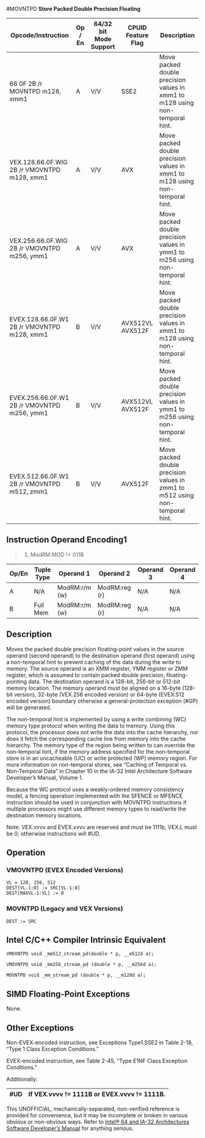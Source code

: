#MOVNTPD
**Store Packed Double Precision Floating**

| Opcode/Instruction                          | Op / En | 64/32 bit Mode Support | CPUID Feature Flag | Description                                                                  |
| ------------------------------------------- | ------- | ---------------------- | ------------------ | ---------------------------------------------------------------------------- |
| 66 0F 2B /r MOVNTPD m128, xmm1              | A       | V/V                    | SSE2               | Move packed double precision values in xmm1 to m128 using non-temporal hint. |
| VEX.128.66.0F.WIG 2B /r VMOVNTPD m128, xmm1 | A       | V/V                    | AVX                | Move packed double precision values in xmm1 to m128 using non-temporal hint. |
| VEX.256.66.0F.WIG 2B /r VMOVNTPD m256, ymm1 | A       | V/V                    | AVX                | Move packed double precision values in ymm1 to m256 using non-temporal hint. |
| EVEX.128.66.0F.W1 2B /r VMOVNTPD m128, xmm1 | B       | V/V                    | AVX512VL AVX512F   | Move packed double precision values in xmm1 to m128 using non-temporal hint. |
| EVEX.256.66.0F.W1 2B /r VMOVNTPD m256, ymm1 | B       | V/V                    | AVX512VL AVX512F   | Move packed double precision values in ymm1 to m256 using non-temporal hint. |
| EVEX.512.66.0F.W1 2B /r VMOVNTPD m512, zmm1 | B       | V/V                    | AVX512F            | Move packed double precision values in zmm1 to m512 using non-temporal hint. |

## Instruction Operand Encoding1

> 1. ModRM.MOD != 011B

| Op/En | Tuple Type | Operand 1     | Operand 2     | Operand 3 | Operand 4 |
| ----- | ---------- | ------------- | ------------- | --------- | --------- |
| A     | N/A        | ModRM:r/m (w) | ModRM:reg (r) | N/A       | N/A       |
| B     | Full Mem   | ModRM:r/m (w) | ModRM:reg (r) | N/A       | N/A       |

## Description

Moves the packed double precision floating-point values in the source operand (second operand) to the destination operand (first operand) using a non-temporal hint to prevent caching of the data during the write to memory. The source operand is an XMM register, YMM register or ZMM register, which is assumed to contain packed double precision, floating-pointing data. The destination operand is a 128-bit, 256-bit or 512-bit memory location. The memory operand must be aligned on a 16-byte (128-bit version), 32-byte (VEX.256 encoded version) or 64-byte (EVEX.512 encoded version) boundary otherwise a general-protection exception (#​​​​GP) will be generated.

The non-temporal hint is implemented by using a write combining (WC) memory type protocol when writing the data to memory. Using this protocol, the processor does not write the data into the cache hierarchy, nor does it fetch the corresponding cache line from memory into the cache hierarchy. The memory type of the region being written to can override the non-temporal hint, if the memory address specified for the non-temporal store is in an uncacheable (UC) or write protected (WP) memory region. For more information on non-temporal stores, see “Caching of Temporal vs. Non-Temporal Data” in Chapter 10 in the IA-32 Intel Architecture Software Developer’s Manual, Volume 1.

Because the WC protocol uses a weakly-ordered memory consistency model, a fencing operation implemented with the SFENCE or MFENCE instruction should be used in conjunction with MOVNTPD instructions if multiple processors might use different memory types to read/write the destination memory locations.

Note: VEX.vvvv and EVEX.vvvv are reserved and must be 1111b, VEX.L must be 0; otherwise instructions will #​​​UD.

## Operation

### VMOVNTPD (EVEX Encoded Versions)

```
VL = 128, 256, 512
DEST[VL-1:0] := SRC[VL-1:0]
DEST[MAXVL-1:VL] := 0

```

### MOVNTPD (Legacy and VEX Versions)

```
DEST := SRC

```

## Intel C/C++ Compiler Intrinsic Equivalent

```
VMOVNTPD void _mm512_stream_pd(double * p, __m512d a);

```

```
VMOVNTPD void _mm256_stream_pd (double * p, __m256d a);

```

```
MOVNTPD void _mm_stream_pd (double * p, __m128d a);

```

## SIMD Floating-Point Exceptions

None.

## Other Exceptions

Non-EVEX-encoded instruction, see Exceptions Type1.SSE2 in Table 2-18, “Type 1 Class Exception Conditions.”

EVEX-encoded instruction, see Table 2-45, “Type E1NF Class Exception Conditions.”

Additionally:

| #​​​UD | If VEX.vvvv != 1111B or EVEX.vvvv != 1111B. |
| ------ | ------------------------------------------- |

This UNOFFICIAL, mechanically-separated, non-verified reference is provided for convenience, but it may be
incomplete or broken in various obvious or non-obvious
ways. Refer to [Intel® 64 and IA-32 Architectures Software Developer’s Manual](https://software.intel.com/en-us/download/intel-64-and-ia-32-architectures-sdm-combined-volumes-1-2a-2b-2c-2d-3a-3b-3c-3d-and-4) for anything serious.
